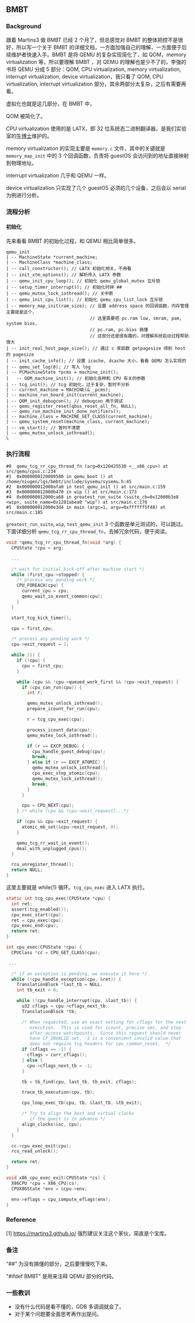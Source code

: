 ## BMBT

### Background

跟着 Martins3 做 BMBT 已经 2 个月了，但总感觉对 BMBT 的整体把控不是很好，所以写一个关于 BMBT 的详细文档，一方面加强自己的理解，一方面便于后续维护者快速入手。BMBT 是将 QEMU 的复杂实现简化了，如 QOM，memory virtualization 等，所以要理解 BMBT ，对 QEMU 的理解也是少不了的，李强的书将 QEMU 分成 5 部分：QOM, CPU virtualization, memory virtualization, interrupt virtualization, device virtualization，我只看了 QOM, CPU virtualization, interrupt virtualization 部分，其余两部分太复杂，之后有需要再看。

虚拟化也就是这几部分，在 BMBT 中，

QOM 被简化了。

CPU virtualization 使用的是 LATX，即 32 位系统态二进制翻译器，是我们实验室的[牛博士](https://github.com/NiuGenen)维护的。

memory virtualization 的实现主要是 `memory.c` 文件，其中的关键就是 `memory_map_init` 中的 3 个回调函数，负责将 guestOS 会访问到的地址直接映射到物理地址。

interrupt virtualization 几乎和 QEMU 一样。

device virtualization 只实现了几个 guestOS 必须的几个设备，之后会以 serial 为例进行分析。

### 流程分析

#### 初始化

先来看看 BMBT 的初始化过程，和 QEMU 相比简单很多。

```plain
qemu_init
| -- MachineState *current_machine;
| -- MachineClass *machine_class;
| -- call_constructor(); // LATX 初始化相关，不用看
| -- init_xtm_options(); // 解析传入 LATX 参数
| -- qemu_init_cpu_loop(); // 初始化 qemu_global_mutex 互斥锁
| -- setup_timer_interrupt(); // 初始化时钟 ##
| -- qemu_mutex_lock_iothread(); // 关中断
| -- qemu_init_cpu_list(); // 初始化 qemu_cpu_list_lock 互斥锁
| -- memory_map_init(ram_size); // 设置 address space 的回调函数，内存管理主要就是这个，
								// 这里需要把 pc.ram low, smram, pam, system bios,
								// pc.ram, pc.bios 搞懂
								// 这部分还是很有趣的，对理解系统启动过程帮助很大
| -- init_real_host_page_size(); // 通过 c 库函数 getpagesize 得到 host 的 pagesize
| -- init_cache_info(); // 设置 icache, dcache 大小，看看 QEMU 怎么实现的
| -- qemu_set_log(0); // 写入 log
| -- PCMachineState *pcms = machine_init();
|	-- QOM_machine_init(); // 初始化各种和 CPU 有关的参数
| -- tcg_init(); // tcg 初始化，过于复杂，暂时不分析
| -- current_machine = MACHINE(&__pcms);
| -- machine_run_board_init(current_machine);
| -- QOM_init_debugcon(); // debugcon 用于调试
| -- qemu_register_reset(qbus_reset_all_fn, NULL);
| -- qemu_run_machine_init_done_notifiers();
| -- machine_class = MACHINE_GET_CLASS(current_machine);
| -- qemu_system_reset(machine_class, current_machine);
| -- vm_start(); // 暂时不清楚
| -- qemu_mutex_unlock_iothread();
\
```

### 执行流程

```plain
#0  qemu_tcg_rr_cpu_thread_fn (arg=0x120425530 <__x86_cpu>) at src/qemu/cpus.c:234
#1  0x0000000120009580 in qemu_boot () at /home/niugen/lgs/bmbt/include/sysemu/sysemu.h:45
#2  0x000000012000afa0 in test_qemu_init () at src/main.c:159
#3  0x000000012000b470 in wip () at src/main.c:173
#4  0x000000012000ca68 in greatest_run_suite (suite_cb=0x12000b3e8 <wip>, suite_name=0x1201abea0 "wip") at src/main.c:176
#5  0x000000012000e3d4 in main (argc=1, argv=0xffffff5f48) at src/main.c:185
```

`greatest_run_suite`, `wip`, `test_qemu_init` 3 个函数是单元测试的，可以跳过。下面详细分析 `qemu_tcg_rr_cpu_thread_fn`，去掉冗余代码，便于阅读。

```c
void *qemu_tcg_rr_cpu_thread_fn(void *arg) {
  CPUState *cpu = arg;

  ...

  /* wait for initial kick-off after machine start */
  while (first_cpu->stopped) {
    /* process any pending work */
    CPU_FOREACH(cpu) {
      current_cpu = cpu;
      qemu_wait_io_event_common(cpu);
    }
  }

  start_tcg_kick_timer();

  cpu = first_cpu;

  /* process any pending work */
  cpu->exit_request = 1;

  while (1) {
    if (!cpu) {
      cpu = first_cpu;
    }

    while (cpu && !cpu->queued_work_first && !cpu->exit_request) {
      if (cpu_can_run(cpu)) {
        int r;

        qemu_mutex_unlock_iothread();
        prepare_icount_for_run(cpu);

        r = tcg_cpu_exec(cpu);

        process_icount_data(cpu);
        qemu_mutex_lock_iothread();

        if (r == EXCP_DEBUG) {
          cpu_handle_guest_debug(cpu);
          break;
        } else if (r == EXCP_ATOMIC) {
          qemu_mutex_unlock_iothread();
          cpu_exec_step_atomic(cpu);
          qemu_mutex_lock_iothread();
          break;
        }
      }

      cpu = CPU_NEXT(cpu);
    } /* while (cpu && !cpu->exit_request).. */

    if (cpu && cpu->exit_request) {
      atomic_mb_set(&cpu->exit_request, 0);
    }

    qemu_tcg_rr_wait_io_event();
    deal_with_unplugged_cpus();
  }

  rcu_unregister_thread();
  return NULL;
}
```

这里主要就是 while(1) 循环。`tcg_cpu_exec` 进入 LATX 执行。

```c
static int tcg_cpu_exec(CPUState *cpu) {
  int ret;
  assert(tcg_enabled());
  cpu_exec_start(cpu);
  ret = cpu_exec(cpu);
  cpu_exec_end(cpu);
  return ret;
}
```

```c
int cpu_exec(CPUState *cpu) {
  CPUClass *cc = CPU_GET_CLASS(cpu);

 ...

  /* if an exception is pending, we execute it here */
  while (!cpu_handle_exception(cpu, &ret)) {
    TranslationBlock *last_tb = NULL;
    int tb_exit = 0;

    while (!cpu_handle_interrupt(cpu, &last_tb)) {
      u32 cflags = cpu->cflags_next_tb;
      TranslationBlock *tb;

      /* When requested, use an exact setting for cflags for the next
         execution.  This is used for icount, precise smc, and stop-
         after-access watchpoints.  Since this request should never
         have CF_INVALID set, -1 is a convenient invalid value that
         does not require tcg headers for cpu_common_reset.  */
      if (cflags == -1) {
        cflags = curr_cflags();
      } else {
        cpu->cflags_next_tb = -1;
      }

      tb = tb_find(cpu, last_tb, tb_exit, cflags);

      trace_tb_execution(cpu, tb);

      cpu_loop_exec_tb(cpu, tb, &last_tb, &tb_exit);

      /* Try to align the host and virtual clocks
         if the guest is in advance */
      align_clocks(&sc, cpu);
    }
  }

  cc->cpu_exec_exit(cpu);
  rcu_read_unlock();

  return ret;
}
```

```c
void x86_cpu_exec_exit(CPUState *cs) {
  X86CPU *cpu = X86_CPU(cs);
  CPUX86State *env = &cpu->env;

  env->eflags = cpu_compute_eflags(env);
}
```



### Reference

[1] https://martins3.github.io/ 强烈建议关注这个家伙，简直是个宝库。

### 备注

“##” 为没有搞懂的部分，之后要慢慢吃下来。

"#ifdef BMBT" 是用来注释 QEMU 部分的代码。

### 一些教训

- 没有什么代码是看不懂的，GDB 多调调就会了。
- 对于某个问题要全面思考再作出提问。
